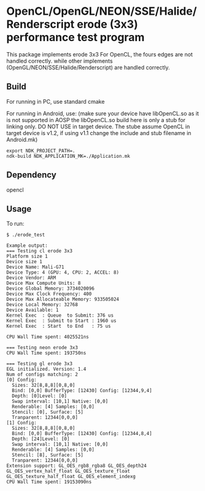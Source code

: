 OpenCL/OpenGL/NEON/SSE/Halide/Renderscript erode (3x3) performance test program
=============================================================================

This package implements erode 3x3
For OpenCL, the fours edges are not handled correctly.
while other implements (OpenGL/NEON/SSE/Halide/Renderscript) are handled correctly.

Build
-----
For running in PC, use standard cmake

For running in Android, use:
    (make sure your device have libOpenCL.so as it is not supported in AOSP
     the libOpenCL.so build here is only a stub for linking only. DO NOT USE in target device.
     The stube assume OpenCL in target device is v1.2, if using v1.1 change the include and stub filename
     in Android.mk)

    export NDK_PROJECT_PATH=.
    ndk-build NDK_APPLICATION_MK=./Application.mk

Dependency
----------
opencl

Usage
-----
To run:

    $ ./erode_test

    Example output:
    === Testing cl erode 3x3
    Platform size 1
    Device size 1
    Device Name: Mali-G71
    Device Type: 4 (GPU: 4, CPU: 2, ACCEL: 8)
    Device Vendor: ARM
    Device Max Compute Units: 8
    Device Global Memory: 3734020096
    Device Max Clock Frequency: 400
    Device Max Allocateable Memory: 933505024
    Device Local Memory: 32768
    Device Available: 1
    Kernel Exec  : Queue  to Submit: 376 us
    Kernel Exec  : Submit to Start : 1960 us
    Kernel Exec  : Start  to End   : 75 us
    
    CPU Wall Time spent: 4025521ns
    
    === Testing neon erode 3x3
    CPU Wall Time spent: 193750ns

    === Testing gl erode 3x3
    EGL initialized. Version: 1.4
    Num of configs matching: 2
    [0] Config:
      Sizes: 32[8,8,8][0,8,0]
      Bind: [0,0] BufferType: [12430] Config: [12344,9,4]
      Depth: [0]Level: [0]
      Swap interval: [10,1] Native: [0,0]
      Renderable: [4] Samples: [0,0]
      Stencil: [0], Surface: [5]
      Tranparent: 12344[0,0,0]
    [1] Config:
      Sizes: 32[8,8,8][0,8,0]
      Bind: [0,0] BufferType: [12430] Config: [12344,8,4]
      Depth: [24]Level: [0]
      Swap interval: [10,1] Native: [0,0]
      Renderable: [4] Samples: [0,0]
      Stencil: [8], Surface: [5]
      Tranparent: 12344[0,0,0]
    Extension support: GL_OES_rgb8_rgba8 GL_OES_depth24 GL_OES_vertex_half_float GL_OES_texture_float GL_OES_texture_half_float GL_OES_element_indexg
    CPU Wall Time spent: 19153090ns
